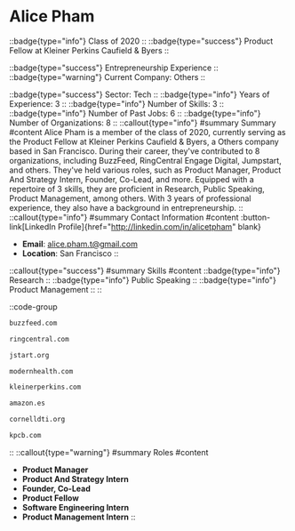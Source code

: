 # Alice Pham
::badge{type="info"}
Class of 2020
::
::badge{type="success"}
Product Fellow at Kleiner Perkins Caufield & Byers
::

::badge{type="success"}
Entrepreneurship Experience
::
::badge{type="warning"}
Current Company: Others
::

::badge{type="success"}
Sector: Tech
::
::badge{type="info"}
Years of Experience: 3
::
::badge{type="info"}
Number of Skills: 3
::
::badge{type="info"}
Number of Past Jobs: 6
::
::badge{type="info"}
Number of Organizations: 8
::
::callout{type="info"}
#summary
Summary
#content
Alice Pham is a member of the class of 2020, currently serving as the Product Fellow at Kleiner Perkins Caufield & Byers, a Others company based in San Francisco. During their career, they've contributed to 8 organizations, including BuzzFeed, RingCentral Engage Digital, Jumpstart, and others. They've held various roles, such as Product Manager, Product And Strategy Intern, Founder, Co-Lead, and more. Equipped with a repertoire of 3 skills, they are proficient in Research, Public Speaking, Product Management, among others.  With 3 years of professional experience, they also have a background in entrepreneurship.
::
::callout{type="info"}
#summary
Contact Information
#content
:button-link[LinkedIn Profile]{href="http://linkedin.com/in/alicetpham" blank}
- **Email**: alice.pham.t@gmail.com
- **Location**: San Francisco
::

::callout{type="success"}
#summary
Skills
#content
::badge{type="info"}
Research
::
::badge{type="info"}
Public Speaking
::
::badge{type="info"}
Product Management
::
::

::code-group
```bash [BuzzFeed]
buzzfeed.com
```
```bash [RingCentral Engage Digital]
ringcentral.com
```
```bash [Jumpstart]
jstart.org
```
```bash [Modern Health]
modernhealth.com
```
```bash [KPCB]
kleinerperkins.com
```
```bash [Amazon.com]
amazon.es
```
```bash [Cornell Design & Tech Initiative]
cornelldti.org
```
```bash [Kleiner Perkins Caufield & Byers]
kpcb.com
```
::
::callout{type="warning"}
#summary
Roles
#content
- **Product Manager**
- **Product And Strategy Intern**
- **Founder, Co-Lead**
- **Product Fellow**
- **Software Engineering Intern**
- **Product Management Intern**
::

